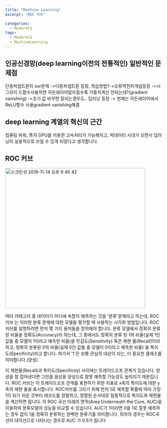 ```yaml
---
title: "Machine Learning"
excerpt: "ROC 커브"

categories:
  - ModernCS
tags:
  - ModernCS
  - MachineLearning
---
```


## 인공신경망(deep learning이전의 전통적인) 일반적인 문제점
단층퍼셉트론의 xor문제 ->다층퍼셉트론 등장, 학습방법?->오류역전파개념등장 ->시그모이 드함수사용하면 히든레이어많아질수록 가중치계산 안되는데?(gradient vanishing) ->초기 값 바꾸면 잘되는경우도.. 딥러닝 등장 -> 현재는 히든레이어에서 ReLU함수 사용gradient vanishing해결

##  deep learning 계열의 혁신의 근간
컴퓨팅 파워, 특히 GPU를 이용한 고속처리가 가능해지고, 빅데이터 시대가 오면서 딥러닝이
실용적으로 쓰일 수 있게 되었다고 생각합니다. 

## ROC 커브

<img width="449" alt="스크린샷 2019-11-14 오후 9 46 42" src="https://user-images.githubusercontent.com/34998051/68858371-4111e700-0728-11ea-8709-0ffb8c8d5b2e.png">  

여러 카테고리 중 데이터가 어디에 속할지 예측하는 것을 '분류'문제라고 하는데, ROC 커브 는 이러한 분류 문제에 대한 모델을 평가할 때 사용하는 시각화 방법입니다.
ROC 커브를 설명하려면 먼저 몇 가지 용어들을 정의해야 합니다.
분류 모델에서 정확히 분류된 비율을 정확도(Accuracy)라 하는데, 그 중에서도 정확히 분류 된 1의 비율(실제 1인 값들 중 모델이 1이라고 예측한 비율)을 민감도(Sensitivity) 혹은 재현 율(Recall)이라 하고, 정확히 분류된 0의 비율(실제 0인 값들 중 모델이 0이라고 예측한 비율) 을 특이도(Specificity)라고 합니다.
여기서 '1'은 보통 관심의 대상이 되는, 더 중요한 클래스를 의미합니다.(양성)
   
 이 재현율(Recall)과 특이도(Specificity) 사이에는 트레이드오프 관계가 있습니다.
양성을 잘 잡아낸다면 그만큼 음성을 양성으로 잘못 예측할 가능성도 높아지기 때문입니다.
ROC 커브는 이 트레이드오프 관계를 표현하기 위한 지표로 x축의 특이도에 대한 y축의 재현 율을 표시합니다.
ROC커브를 그리기 위해 먼저 1로 예측할 확률에 따라 가장 1이 되기 쉬운 것부터 레코드를 정렬하고, 정렬된 순서대로 점증적으로 특이도와 재현율을 계산하면 됩니다.
이 ROC 곡선 아래의 면적(Area Underneath the Cure, AUC)을 이용하여 분류모델의 성능을 비교할 수 있습니다. AUC가 1이라면 0을 1로 잘못 예측하는 경우 없이 1을 정확히 분류하는 완벽한 분류기를 의미합니다. 최악의 경우는 ROC곡선이 대각선으로 나타나는 경우로 AUC 가 0.5가 됩니다
